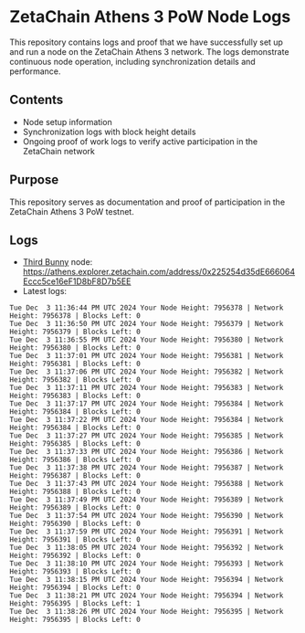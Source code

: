# ZetaChain Athens 3 PoW Node Logs
This repository contains logs and proof that we have successfully set up and run a node on the ZetaChain Athens 3 network. The logs demonstrate continuous node operation, including synchronization details and performance.

## Contents
- Node setup information
- Synchronization logs with block height details
- Ongoing proof of work logs to verify active participation in the ZetaChain network

## Purpose
This repository serves as documentation and proof of participation in the ZetaChain Athens 3 PoW testnet.

## Logs

- [Third Bunny](https://thirdbunny.xyz/) node: https://athens.explorer.zetachain.com/address/0x225254d35dE666064Eccc5ce16eF1D8bF8D7b5EE
- Latest logs:
```
Tue Dec  3 11:36:44 PM UTC 2024 Your Node Height: 7956378 | Network Height: 7956378 | Blocks Left: 0
Tue Dec  3 11:36:50 PM UTC 2024 Your Node Height: 7956379 | Network Height: 7956379 | Blocks Left: 0
Tue Dec  3 11:36:55 PM UTC 2024 Your Node Height: 7956380 | Network Height: 7956380 | Blocks Left: 0
Tue Dec  3 11:37:01 PM UTC 2024 Your Node Height: 7956381 | Network Height: 7956381 | Blocks Left: 0
Tue Dec  3 11:37:06 PM UTC 2024 Your Node Height: 7956382 | Network Height: 7956382 | Blocks Left: 0
Tue Dec  3 11:37:11 PM UTC 2024 Your Node Height: 7956383 | Network Height: 7956383 | Blocks Left: 0
Tue Dec  3 11:37:17 PM UTC 2024 Your Node Height: 7956384 | Network Height: 7956384 | Blocks Left: 0
Tue Dec  3 11:37:22 PM UTC 2024 Your Node Height: 7956384 | Network Height: 7956384 | Blocks Left: 0
Tue Dec  3 11:37:27 PM UTC 2024 Your Node Height: 7956385 | Network Height: 7956385 | Blocks Left: 0
Tue Dec  3 11:37:33 PM UTC 2024 Your Node Height: 7956386 | Network Height: 7956386 | Blocks Left: 0
Tue Dec  3 11:37:38 PM UTC 2024 Your Node Height: 7956387 | Network Height: 7956387 | Blocks Left: 0
Tue Dec  3 11:37:43 PM UTC 2024 Your Node Height: 7956388 | Network Height: 7956388 | Blocks Left: 0
Tue Dec  3 11:37:49 PM UTC 2024 Your Node Height: 7956389 | Network Height: 7956389 | Blocks Left: 0
Tue Dec  3 11:37:54 PM UTC 2024 Your Node Height: 7956390 | Network Height: 7956390 | Blocks Left: 0
Tue Dec  3 11:37:59 PM UTC 2024 Your Node Height: 7956391 | Network Height: 7956391 | Blocks Left: 0
Tue Dec  3 11:38:05 PM UTC 2024 Your Node Height: 7956392 | Network Height: 7956392 | Blocks Left: 0
Tue Dec  3 11:38:10 PM UTC 2024 Your Node Height: 7956393 | Network Height: 7956393 | Blocks Left: 0
Tue Dec  3 11:38:15 PM UTC 2024 Your Node Height: 7956394 | Network Height: 7956394 | Blocks Left: 0
Tue Dec  3 11:38:21 PM UTC 2024 Your Node Height: 7956394 | Network Height: 7956395 | Blocks Left: 1
Tue Dec  3 11:38:26 PM UTC 2024 Your Node Height: 7956395 | Network Height: 7956395 | Blocks Left: 0
```
